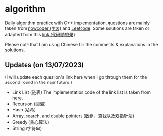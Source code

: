 # algorithm

Daily algorithm practice with C++ implementation, questions are mainly taken from [nowcoder (牛客)](https://www.nowcoder.com/exam/oj?page=1&tab=%E7%AE%97%E6%B3%95%E7%AF%87&topicId=295) and [Leetcode](https://leetcode.cn/). 
Some solutions are taken or adapted from this [link (代码随想录)](https://programmercarl.com/) 

Please note that I am using Chinese for the comments & explanations in the solutions.

## Updates (on 13/07/2023) 

(I will update each question's link here when I go through them for the second round in the near future.)
- Link List (链表) The implementation code of the link list is taken from [here](https://blog.csdn.net/ccblogger/article/details/81176338).
- Recursion (回溯)
- Hash (哈希)
- Array, search, and double pointers (数组，查找以及双指针法)
- Greedy (贪心算法)
- String (字符串)
